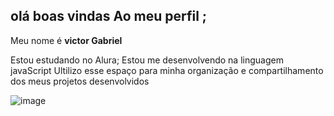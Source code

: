 ## olá boas vindas Ao meu perfil ;
Meu nome é **victor Gabriel**

Estou estudando no Alura;
Estou me desenvolvendo na linguagem javaScript
Ultilizo esse espaço para minha organização e compartilhamento dos meus projetos desenvolvidos


![image](https://github.com/user-attachments/assets/91aa2ba5-4b4b-4cb4-93e7-f382589522bc)
